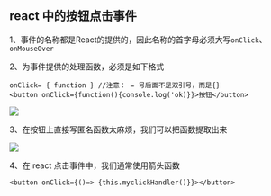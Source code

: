 ## react 中的按钮点击事件

1、事件的名称都是React的提供的，因此名称的首字母必须大写`onClick`、`onMouseOver`

2、为事件提供的处理函数，必须是如下格式

    onClick= { function } //注意： = 号后面不是双引号，而是{}
    <button onClick={function(){console.log('ok)}}>按钮</button>

![](https://i.imgur.com/tswh4hx.png)

3、在按钮上直接写匿名函数太麻烦，我们可以把函数提取出来

![](https://i.imgur.com/Ri2u5Kq.png)

4、在 react 点击事件中，我们通常使用箭头函数

    <button onClick={()=> {this.myclickHandler()}}></button>